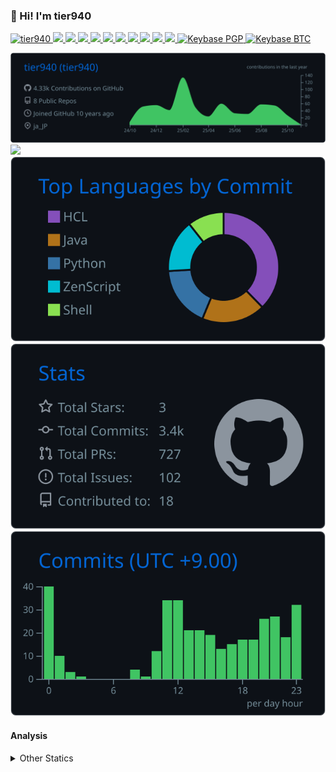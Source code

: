 ### 👋 Hi! I'm tier940

<p align="left"> 
  <a href="https://github.com/tier940/tier940/">
    <img src="https://komarev.com/ghpvc/?username=tier940" alt="tier940" />
  </a>
  <a href="http://twitter.com/tier940">
    <img height="20" src="https://img.shields.io/twitter/follow/tier940?label=Twitter&logo=twitter&style=flat" />
  </a>
  <a href="https://github.com/tier940">
    <img height="20" src="https://img.shields.io/github/followers/tier940?label=follow&logo=github&style=flat" />
  </a>
  <a href="https://www.reddit.com/user/tier940">
    <img height="20" src="https://img.shields.io/reddit/user-karma/combined/tier940?label=Reddit&logo=reddit&style=flat" />
  </a>
  <a href="https://stackoverflow.com/users/17317833/tier940">
    <img height="20" src="https://img.shields.io/stackexchange/stackoverflow/r/17317833?label=StackOverflow&logo=stack-overflow&style=flat" />
  </a>
  <a href="https://zenn.dev/tier940">
    <img height="20" src="https://zenn.badge.nikaera.com/s/tier940/likes" />
  </a>
  <a href="https://zenn.dev/tier940">
    <img height="20" src="https://zenn.badge.nikaera.com/s/tier940/followers" />
  </a>
  <a href="https://zenn.dev/tier940">
    <img height="20" src="https://zenn.badge.nikaera.com/s/tier940/articles" />
  </a>
  <a href="http://qiita.com/tier940">
    <img height="20" src="https://qiita-badge.apiapi.app/s/tier940/posts.svg" />
  </a>
  <a href="http://qiita.com/tier940">
    <img height="20" src="https://qiita-badge.apiapi.app/s/tier940/contributions.svg" />
  </a>
  <a href="https://github.com/tier940/tier940/">
    <img height="20" src="https://github.com/tier940/tier940/actions/workflows/main.yml/badge.svg" />
  </a>
  <a href="https://keybase.io/tier940">
    <img alt="Keybase PGP" src="https://img.shields.io/keybase/pgp/tier940">
  </a>
  <a href="https://keybase.io/tier940">
    <img alt="Keybase BTC" src="https://img.shields.io/keybase/btc/tier940">
  </a>
</p>

[![](https://raw.githubusercontent.com/tier940/tier940/main/profile-summary-card-output/github_dark/0-profile-details.svg)](https://github.com/vn7n24fzkq/github-profile-summary-cards)
[![](https://raw.githubusercontent.com/tier940/tier940/main/profile-summary-card-output/github_dark/1-repos-per-language.svg)](https://github.com/vn7n24fzkq/github-profile-summary-cards) [![](https://raw.githubusercontent.com/tier940/tier940/main/profile-summary-card-output/github_dark/2-most-commit-language.svg)](https://github.com/vn7n24fzkq/github-profile-summary-cards)
[![](https://raw.githubusercontent.com/tier940/tier940/main/profile-summary-card-output/github_dark/3-stats.svg)](https://github.com/vn7n24fzkq/github-profile-summary-cards) [![](https://raw.githubusercontent.com/tier940/tier940/main/profile-summary-card-output/github_dark/4-productive-time.svg)](https://github.com/vn7n24fzkq/github-profile-summary-cards)


#### Analysis
<!-- <img height="150" src="https://github.com/tier940/tier940/blob/master/images/stat.svg" alt="Alternative Text"/> -->

<details>
  <summary>Other Statics</summary>
  <!--START_SECTION:waka-->
![Code Time](http://img.shields.io/badge/Code%20Time-3%2C273%20hrs%2015%20mins-blue)

**🐱 My GitHub Data** 

> 📦 23.9 kB Used in GitHub's Storage 
 > 
> 💼 Opted to Hire
 > 
> 📜 12 Public Repositories 
 > 
> 🔑 2 Private Repositories 
 > 
**I'm an Early 🐤** 

```text
🌞 Morning                1659 commits        ████░░░░░░░░░░░░░░░░░░░░░   16.09 % 
🌆 Daytime                3746 commits        █████████░░░░░░░░░░░░░░░░   36.33 % 
🌃 Evening                3788 commits        █████████░░░░░░░░░░░░░░░░   36.74 % 
🌙 Night                  1118 commits        ███░░░░░░░░░░░░░░░░░░░░░░   10.84 % 
```
📅 **I'm Most Productive on Saturday** 

```text
Monday                   1009 commits        ██░░░░░░░░░░░░░░░░░░░░░░░   09.79 % 
Tuesday                  1774 commits        ████░░░░░░░░░░░░░░░░░░░░░   17.20 % 
Wednesday                1215 commits        ███░░░░░░░░░░░░░░░░░░░░░░   11.78 % 
Thursday                 1124 commits        ███░░░░░░░░░░░░░░░░░░░░░░   10.90 % 
Friday                   1338 commits        ███░░░░░░░░░░░░░░░░░░░░░░   12.98 % 
Saturday                 1998 commits        █████░░░░░░░░░░░░░░░░░░░░   19.38 % 
Sunday                   1853 commits        ████░░░░░░░░░░░░░░░░░░░░░   17.97 % 
```


📊 **This Week I Spent My Time On** 

```text
🕑︎ Time Zone: Asia/Tokyo

💬 Programming Languages: 
Other                    33 hrs 34 mins      ████████████████░░░░░░░░░   65.60 % 
Java                     7 hrs 3 mins        ███░░░░░░░░░░░░░░░░░░░░░░   13.78 % 
JSON                     1 hr 39 mins        █░░░░░░░░░░░░░░░░░░░░░░░░   03.24 % 
YAML                     1 hr 37 mins        █░░░░░░░░░░░░░░░░░░░░░░░░   03.17 % 
Markdown                 1 hr 18 mins        █░░░░░░░░░░░░░░░░░░░░░░░░   02.56 % 

🔥 Editors: 
Edge                     31 hrs 43 mins      ████████████████░░░░░░░░░   62.00 % 
Intellijidea             10 hrs 4 mins       █████░░░░░░░░░░░░░░░░░░░░   19.69 % 
VS Code                  9 hrs 22 mins       █████░░░░░░░░░░░░░░░░░░░░   18.32 % 

💻 Operating System: 
Windows                  48 hrs 24 mins      ████████████████████████░   94.58 % 
Linux                    2 hrs 46 mins       █░░░░░░░░░░░░░░░░░░░░░░░░   05.42 % 
```

**I Mostly Code in Java** 

```text
Java                     14 repos            ████████████░░░░░░░░░░░░░   46.67 % 
ZenScript                3 repos             ██░░░░░░░░░░░░░░░░░░░░░░░   10.00 % 
Groovy                   1 repo              █░░░░░░░░░░░░░░░░░░░░░░░░   03.33 % 
HTML                     1 repo              █░░░░░░░░░░░░░░░░░░░░░░░░   03.33 % 
Dockerfile               1 repo              █░░░░░░░░░░░░░░░░░░░░░░░░   03.33 % 
```



**Timeline**

![Lines of Code chart](https://raw.githubusercontent.com/tier940/tier940/main/assets/bar_graph.png)


 Last Updated on 14/02/2024 00:36:09 UTC
<!--END_SECTION:waka-->
</details>
